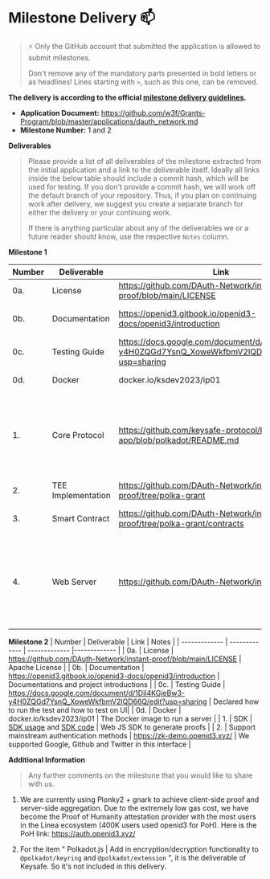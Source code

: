 # Milestone Delivery :mailbox:

> ⚡ Only the GitHub account that submitted the application is allowed to submit milestones. 
> 
> Don't remove any of the mandatory parts presented in bold letters or as headlines! Lines starting with `>`, such as this one, can be removed.

**The delivery is according to the official [milestone delivery guidelines](https://github.com/w3f/Grants-Program/blob/master/docs/Support%20Docs/milestone-deliverables-guidelines.md).**  

* **Application Document:** https://github.com/w3f/Grants-Program/blob/master/applications/dauth_network.md
* **Milestone Number:** 1 and 2


**Deliverables**
> Please provide a list of all deliverables of the milestone extracted from the initial application and a link to the deliverable itself. Ideally all links inside the below table should include a commit hash, which will be used for testing. If you don't provide a commit hash, we will work off the default branch of your repository. Thus, if you plan on continuing work after delivery, we suggest you create a separate branch for either the delivery or your continuing work. 
> 
> If there is anything particular about any of the deliverables we or a future reader should know, use the respective `Notes` column.

**Milestone 1**

| Number | Deliverable | Link | Notes |
| ------------- | ------------- | ------------- |------------- |
| 0a. | License | https://github.com/DAuth-Network/instant-proof/blob/main/LICENSE | Apache License | 
| 0b.  | Documentation | https://openid3.gitbook.io/openid3-docs/openid3/introduction | Documentations and project introductions | 
| 0c.  | Testing Guide | https://docs.google.com/document/d/1DiI4KGjeBw3-y4H0ZQGd7YsnQ_XoweWkfbmV2lQD66Q/edit?usp=sharing | Declared how to run the test and how to test on UI| 
| 0d.  | Docker | docker.io/ksdev2023/ip01 | The Docker image to run a server | 
| 1.  | Core Protocol | https://github.com/keysafe-protocol/keysafe-app/blob/polkadot/README.md | The Key management part, including `nodeRegister` `userRegister` `userAuthentication` and `keyRecovery` functions are based on Keysafe | 
| 2.  |  TEE Implementation | https://github.com/DAuth-Network/instant-proof/tree/polka-grant | Implement TEE as a prover |
| 3.  | Smart Contract | https://github.com/DAuth-Network/instant-proof/tree/polka-grant/contracts | The contract that register proven node | 
| 4.  |  Web Server | https://github.com/DAuth-Network/instant-proof | Implement a prover backend. (We have already completed the development of the ZK-based backend. This means the TEE version will be discontinued.) |

**Milestone 2**
| Number | Deliverable | Link | Notes |
| ------------- | ------------- | ------------- |------------- |
| 0a. | License | https://github.com/DAuth-Network/instant-proof/blob/main/LICENSE | Apache License | 
| 0b.  | Documentation | https://openid3.gitbook.io/openid3-docs/openid3/introduction | Documentations and project introductions | 
| 0c.  | Testing Guide | https://docs.google.com/document/d/1DiI4KGjeBw3-y4H0ZQGd7YsnQ_XoweWkfbmV2lQD66Q/edit?usp=sharing | Declared how to run the test and how to test on UI| 
| 0d.  | Docker | docker.io/ksdev2023/ip01 | The Docker image to run a server | 
| 1. | SDK | [SDK usage](https://openid3.gitbook.io/openid3-docs/developers/decentralized-authentication-sdk) and [SDK code](https://github.com/DAuth-Network/dauth/blob/main/packages/core/README.MD) | Web JS SDK to generate proofs | 
| 2.  |  Support mainstream authentication methods | https://zk-demo.openid3.xyz/ | We supported Google, Github and Twitter in this interface | 


**Additional Information**
> Any further comments on the milestone that you would like to share with us.

1. We are currently using Plonky2 + gnark to achieve client-side proof and server-side aggregation. Due to the extremely low gas cost, we have become the Proof of Humanity attestation provider with the most users in the Linea ecosystem (400K users used openid3 for PoH). Here is the PoH link: https://auth.openid3.xyz/

2. For the item " Polkadot.js | Add in encryption/decryption functionality to `@polkadot/keyring` and `@polkadot/extension` ", it is the deliverable of Keysafe. So it's not included in this delivery.

